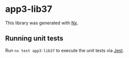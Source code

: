 # app3-lib37

This library was generated with [Nx](https://nx.dev).

## Running unit tests

Run `nx test app3-lib37` to execute the unit tests via [Jest](https://jestjs.io).
